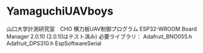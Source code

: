 # YamaguchiUAVboys
山口大学計測研究室　CHO
横力板UAV制御プログラム
ESP32-WROOM
Board Manager 2.0.10 (2.0.10はテスト済み)
必要ライブラリ：
Adafruit_BNO055.h
Adafruit_DPS310.h
EspSoftwareSerial

